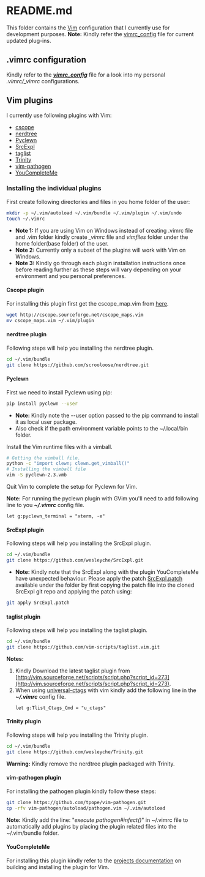 # README.md

This folder contains the [Vim](http://www.vim.org/) configuration that I currently use for development purposes.
**Note:** Kindly refer the [vimrc_config](vimrc_config) file for current updated plug-ins.

## .vimrc configuration

Kindly refer to the [__*vimrc_config*__](vimrc_config) file for a look into my personal *.vimrc/_vimrc* configurations.

## Vim plugins

I currently use following plugins with Vim:
- [cscope](http://cscope.sourceforge.net)
- [nerdtree](https://github.com/scrooloose/nerdtree)
- [Pyclewn](http://pyclewn.sourceforge.net)
- [SrcExpl](https://github.com/wesleyche/SrcExpl)
- [taglist](https://github.com/vim-scripts/taglist.vim)
- [Trinity](https://github.com/wesleyche/Trinity)
- [vim-pathogen](https://github.com/tpope/vim-pathogen)
- [YouCompleteMe](https://github.com/Valloric/YouCompleteMe)

### Installing the individual plugins

First create following directories and files in you home folder of the user:

```sh
mkdir -p ~/.vim/autoload ~/.vim/bundle ~/.vim/plugin ~/.vim/undo
touch ~/.vimrc
```

- **Note 1:** If you are using Vim on Windows instead of creating .vimrc file and .vim folder kindly create *_vimrc* file and *vimfiles* folder under the home folder(base folder) of the user.
- **Note 2:** Currently only a subset of the plugins will work with Vim on Windows.
- **Note 3:** Kindly go through each plugin installation instructions once before reading further as these steps will vary depending on your environment and you personal preferences.

#### Cscope plugin

For installing this plugin first get the cscope_map.vim from [here](http://cscope.sourceforge.net/cscope_maps.vim).

```sh
wget http://cscope.sourceforge.net/cscope_maps.vim
mv cscope_maps.vim ~/.vim/plugin
```

#### nerdtree plugin

Following steps will help you installing the nerdtree plugin.

```sh
cd ~/.vim/bundle
git clone https://github.com/scrooloose/nerdtree.git
```

#### Pyclewn

First we need to install Pyclewn using pip:

```sh
pip install pyclewn --user
```

- **Note:** Kindly note the --user option passed to the pip command to install it as local user package.
- Also check if the path environment variable points to the ~/.local/bin folder.


Install the Vim runtime files with a vimball.

```sh
# Getting the vimball file.
python -c "import clewn; clewn.get_vimball()"
# Installing the vimball file
vim -S pyclewn-2.3.vmb
```

Quit Vim to complete the setup for Pyclewn for Vim.

**Note:** For running the pyclewn plugin with GVim you'll need to add following line to you __*~/.vimrc*__ config file.
```text
let g:pyclewn_terminal = "xterm, -e"
```

#### SrcExpl plugin

Following steps will help you installing the SrcExpl plugin.

```sh
cd ~/.vim/bundle
git clone https://github.com/wesleyche/SrcExpl.git
```

- **Note:** Kindly note that the SrcExpl along with the plugin YouCompleteMe have unexpected behaviour. Please apply the patch [SrcExpl.patch](SrcExpl.patch) available under the folder by first copying the patch file into the cloned SrcExpl git repo and applying the patch using:

```sh
git apply SrcExpl.patch
```

#### taglist plugin

Following steps will help you installing the taglist plugin.

```sh
cd ~/.vim/bundle
git clone https://github.com/vim-scripts/taglist.vim.git
```
 **Notes:**
1. Kindly Download the latest taglist plugin from [http://vim.sourceforge.net/scripts/script.php?script_id=273](http://vim.sourceforge.net/scripts/script.php?script_id=273).
2. When using [universal-ctags](https://github.com/universal-ctags/ctags) with vim kindly add the following line in the __*~/.vimrc*__ config file.
   ```text
   let g:Tlist_Ctags_Cmd = "u_ctags"
   ```

#### Trinity plugin

Following steps will help you installing the Trinity plugin.

```sh
cd ~/.vim/bundle
git clone https://github.com/wesleyche/Trinity.git
```

**Warning:** Kindly remove the nerdtree plugin packaged with Trinity.

#### vim-pathogen plugin

For installing the pathogen plugin kindly follow these steps:

```sh
git clone https://github.com/tpope/vim-pathogen.git
cp -rfv vim-pathogen/autoload/pathogen.vim ~/.vim/autoload
```

**Note:** Kindly add the line: "*execute pathogen#infect()*" in ~/.vimrc file to automatically add plugins by placing the plugin related files into the ~/.vim/bundle folder.

#### YouCompleteMe

For installing this plugin kindly refer to the [projects documentation](https://github.com/Valloric/YouCompleteMe) on building and installing the plugin for Vim.
